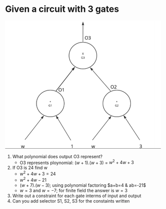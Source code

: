 # Given a circuit with 3 gates

![Gate diagram](hw_12.png)

1. What polynomial does output O3 represent?
	- O3 represents ploynomial: $(w + 1).(w + 3)$ = $w^2 + 4w + 3$
2. If O3 is 24 find w
	- $w^2 + 4w + 3 = 24$
	- $w^2 + 4w - 21$
	- $(w + 7).(w - 3)$; using polynomial factoring $a+b=4 & ab=-21$
	- $w = 3$ and $w = -7$; for finite field the answer is $w = 3$
3. Write out a constraint for each gate interms of input and output
4. Can you add selector S1, S2, S3 for the constaints written

